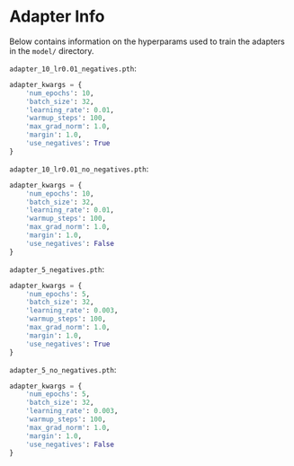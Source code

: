 # Adapter Info

Below contains information on the hyperparams used to train the adapters in the `model/` directory.

`adapter_10_lr0.01_negatives.pth`:

```python
adapter_kwargs = {
    'num_epochs': 10,
    'batch_size': 32,
    'learning_rate': 0.01,
    'warmup_steps': 100,
    'max_grad_norm': 1.0,
    'margin': 1.0,
    'use_negatives': True
}
```

`adapter_10_lr0.01_no_negatives.pth`:

```python
adapter_kwargs = {
    'num_epochs': 10,
    'batch_size': 32,
    'learning_rate': 0.01,
    'warmup_steps': 100,
    'max_grad_norm': 1.0,
    'margin': 1.0,
    'use_negatives': False
}
```

`adapter_5_negatives.pth`:

```python
adapter_kwargs = {
    'num_epochs': 5,
    'batch_size': 32,
    'learning_rate': 0.003,
    'warmup_steps': 100,
    'max_grad_norm': 1.0,
    'margin': 1.0,
    'use_negatives': True
}
```

`adapter_5_no_negatives.pth`:

```python
adapter_kwargs = {
    'num_epochs': 5,
    'batch_size': 32,
    'learning_rate': 0.003,
    'warmup_steps': 100,
    'max_grad_norm': 1.0,
    'margin': 1.0,
    'use_negatives': False
}
```
